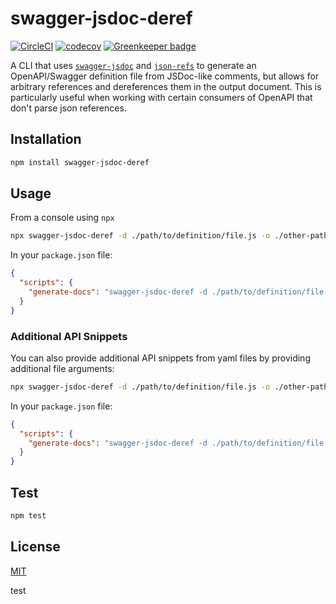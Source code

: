 # swagger-jsdoc-deref

[![CircleCI](https://circleci.com/gh/godaddy/swagger-jsdoc-deref.svg?style=svg)](https://circleci.com/gh/godaddy/swagger-jsdoc-deref)
[![codecov](https://codecov.io/gh/godaddy/swagger-jsdoc-deref/branch/master/graph/badge.svg)](https://codecov.io/gh/godaddy/swagger-jsdoc-deref) [![Greenkeeper badge](https://badges.greenkeeper.io/godaddy/swagger-jsdoc-deref.svg)](https://greenkeeper.io/)

A CLI that uses [`swagger-jsdoc`] and [`json-refs`] to generate an
OpenAPI/Swagger definition file from JSDoc-like comments, but allows for
arbitrary references and dereferences them in the output document. This is
particularly useful when working with certain consumers of OpenAPI that
don't parse json references.

## Installation

``` sh
npm install swagger-jsdoc-deref
```

## Usage

From a console using `npx`

``` sh
npx swagger-jsdoc-deref -d ./path/to/definition/file.js -o ./other-path/output.json
```

In your `package.json` file:

``` json
{
  "scripts": {
    "generate-docs": "swagger-jsdoc-deref -d ./path/to/definition/file.js -o ./other-path/output.json"
  }
}
```

### Additional API Snippets

You can also provide additional API snippets from yaml files by providing additional file arguments:

``` sh
npx swagger-jsdoc-deref -d ./path/to/definition/file.js -o ./other-path/output.json ./path/to/api/snippet.yaml
```

In your `package.json` file:

``` json
{
  "scripts": {
    "generate-docs": "swagger-jsdoc-deref -d ./path/to/definition/file.js -o ./other-path/output.json ./path/to/api/snippet.yaml"
  }
}
```

## Test

``` sh
npm test
```

## License

[MIT](LICENSE)

[`swagger-jsdoc`]: https://www.npmjs.com/package/swagger-jsdoc
[`json-refs`]: https://www.npmjs.com/package/json-refs
test
